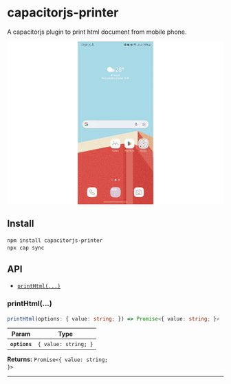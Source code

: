 # capacitorjs-printer

A capacitorjs plugin to print html document from mobile phone.

![alt text](https://github.com/SofttlOfficial/capacitorjs-printer/blob/main/images/ScreenRecording.gif?raw=true)

## Install

```bash
npm install capacitorjs-printer
npx cap sync
```

## API

<docgen-index>

* [`printHtml(...)`](#printhtml)

</docgen-index>

<docgen-api>
<!--Update the source file JSDoc comments and rerun docgen to update the docs below-->

### printHtml(...)

```typescript
printHtml(options: { value: string; }) => Promise<{ value: string; }>
```

| Param         | Type                            |
| ------------- | ------------------------------- |
| **`options`** | <code>{ value: string; }</code> |

**Returns:** <code>Promise&lt;{ value: string; }&gt;</code>

--------------------

</docgen-api>
